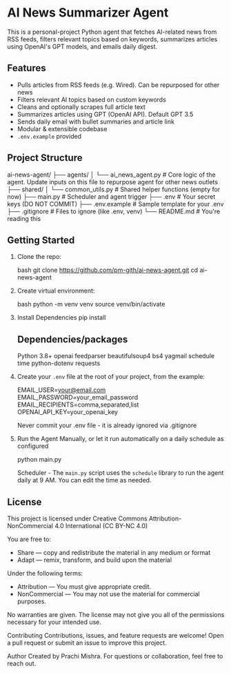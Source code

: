 # AI News Summarizer Agent

This is a personal-project Python agent that fetches AI-related news from RSS feeds, filters relevant topics based on keywords, summarizes articles using OpenAI's GPT models, and emails daily digest.

## Features

- Pulls articles from RSS feeds (e.g. Wired). Can be repurposed for other news
- Filters relevant AI topics based on custom keywords
- Cleans and optionally scrapes full article text
- Summarizes articles using GPT (OpenAI API). Default GPT 3.5
- Sends daily email with bullet summaries and article link
- Modular & extensible codebase
- `.env.example` provided

## Project Structure

ai-news-agent/
├── agents/
│   └── ai\_news\_agent.py      # Core logic of the agent. Update inputs on this file to repurpose agent for other news outlets
├── shared/
│   └── common\_utils.py        # Shared helper functions (empty for now)
├── main.py                     # Scheduler and agent trigger
├── .env                        # Your secret keys (DO NOT COMMIT)
├── .env.example                # Sample template for your .env
├── .gitignore                  # Files to ignore (like .env, venv)
└── README.md                   # You're reading this


## Getting Started

1. Clone the repo:

   bash
   git clone https://github.com/pm-gith/ai-news-agent.git
   cd ai-news-agent

2. Create virtual environment:

   bash
   python -m venv venv
   source venv/bin/activate

3. Install Dependencies
   pip install <package>
   ## Dependencies/packages
    Python 3.8+
    openai
    feedparser
    beautifulsoup4
    bs4
    yagmail
    schedule
    time
    python-dotenv
    requests

3. Create your `.env` file at the root of your project, from the example:

    EMAIL_USER=your@email.com
    EMAIL_PASSWORD=your_email_password
    EMAIL_RECIPIENTS=comma,separated,list
    OPENAI_API_KEY=your_openai_key

    Never commit your .env file - it is already ignored via .gitignore

4. Run the Agent Manually, or let it run automatically on a daily schedule as configured

    python main.py
    
    Scheduler - The `main.py` script uses the `schedule` library to run the agent daily at 9 AM. You can edit the time as needed.



## License
This project is licensed under Creative Commons Attribution-NonCommercial 4.0 International (CC BY-NC 4.0)

You are free to:
- Share — copy and redistribute the material in any medium or format
- Adapt — remix, transform, and build upon the material

Under the following terms:
- Attribution — You must give appropriate credit.
- NonCommercial — You may not use the material for commercial purposes.

No warranties are given. The license may not give you all of the permissions necessary for your intended use.

Contributing
Contributions, issues, and feature requests are welcome! Open a pull request or submit an issue to improve this project.

Author
Created by Prachi Mishra. For questions or collaboration, feel free to reach out.